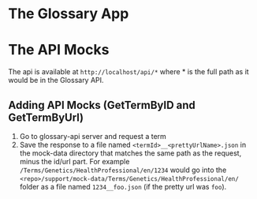 # The Glossary App

# The API Mocks

The api is available at `http://localhost/api/*` where \* is the full path as it would be in the Glossary API.

## Adding API Mocks (GetTermByID and GetTermByUrl)

1. Go to glossary-api server and request a term
2. Save the response to a file named `<termId>__<prettyUrlName>.json` in the mock-data directory that matches the same path as the request, minus the id/url part. For example `/Terms/Genetics/HealthProfessional/en/1234` would go into the `<repo>/support/mock-data/Terms/Genetics/HealthProfessional/en/` folder as a file named `1234__foo.json` (if the pretty url was `foo`).
